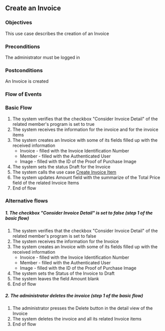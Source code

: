 ## Create an Invoice

### Objectives 
This use case describes the creation of an Invoice

### Preconditions
The administrator must be logged in

### Postconditions
An Invoice is created

### Flow of Events

### Basic Flow

1. The system verifies that the checkbox "Consider Invoice Detail" of the related member's program is set to true
2. The system receives the information for the invoice and for the invoice items
3. The system creates an Invoice with some of its fields filled up with the received information
   - Invoice - filled with the Invoice Identification Number
   - Member - filled with the Authenticated User
   - Image - filled with the ID of the Proof of Purchase Image
4. The system sets the status Draft for the Invoice
5. The system calls the use case [Create Invoice Item](?name=UC-PRP-0002)
6. The system updates Amount field with the summarize of the Total Price field of the related Invoice Items 
7. End of flow

### Alternative flows

##### 1. The checkbox "Consider Invoice Detail" is set to false (step 1 of the basic flow)
   1. The system verifies that the checkbox "Consider Invoice Detail" of the related member's program is set to false
   2. The system receives the information for the Invoice
   3. The system creates an Invoice with some of its fields filled up with the received information
      - Invoice - filled with the Invoice Identification Number
      - Member - filled with the Authenticated User
      - Image - filled with the ID of the Proof of Purchase Image
   4. The system sets the Status of the Invoice to Draft
   5. The system leaves the field Amount blank 
   6. End of flow

##### 2. The administrator deletes the invoice (step 1 of the basic flow)
   1. The administrator presses the Delete button in the detail view of the Invoice
   2. The system deletes the invoice and all its related Invoice items
   3. End of flow
